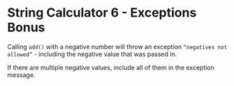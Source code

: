 # String Calculator 6 - Exceptions Bonus

Calling `add()` with a negative number will throw an exception `“negatives not allowed”` - including the negative value that was passed in.

If there are multiple negative values, include all of them in the exception message.
